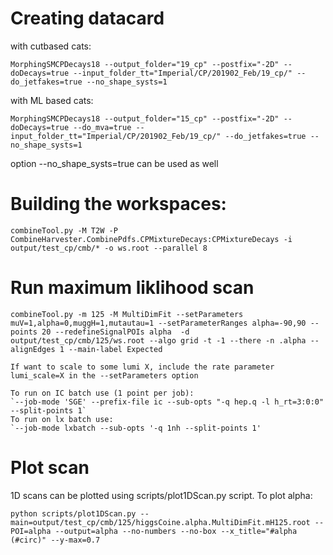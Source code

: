 # Creating datacard

with cutbased cats:

    MorphingSMCPDecays18 --output_folder="19_cp" --postfix="-2D" --doDecays=true --input_folder_tt="Imperial/CP/201902_Feb/19_cp/" --do_jetfakes=true --no_shape_systs=1

with ML based cats:

    MorphingSMCPDecays18 --output_folder="15_cp" --postfix="-2D" --doDecays=true --do_mva=true --input_folder_tt="Imperial/CP/201902_Feb/19_cp/" --do_jetfakes=true --no_shape_systs=1

option --no_shape_systs=true can be used as well

# Building the workspaces:

    combineTool.py -M T2W -P CombineHarvester.CombinePdfs.CPMixtureDecays:CPMixtureDecays -i output/test_cp/cmb/* -o ws.root --parallel 8

# Run maximum liklihood scan

    combineTool.py -m 125 -M MultiDimFit --setParameters muV=1,alpha=0,muggH=1,mutautau=1 --setParameterRanges alpha=-90,90 --points 20 --redefineSignalPOIs alpha  -d output/test_cp/cmb/125/ws.root --algo grid -t -1 --there -n .alpha --alignEdges 1 --main-label Expected

    If want to scale to some lumi X, include the rate parameter lumi_scale=X in the --setParameters option

    To run on IC batch use (1 point per job):
    `--job-mode 'SGE' --prefix-file ic --sub-opts "-q hep.q -l h_rt=3:0:0" --split-points 1`
    To run on lx batch use:
    `--job-mode lxbatch --sub-opts '-q 1nh --split-points 1'

# Plot scan

1D scans can be plotted using scripts/plot1DScan.py script.
To plot alpha:

    python scripts/plot1DScan.py --main=output/test_cp/cmb/125/higgsCoine.alpha.MultiDimFit.mH125.root --POI=alpha --output=alpha --no-numbers --no-box --x_title="#alpha (#circ)" --y-max=0.7
